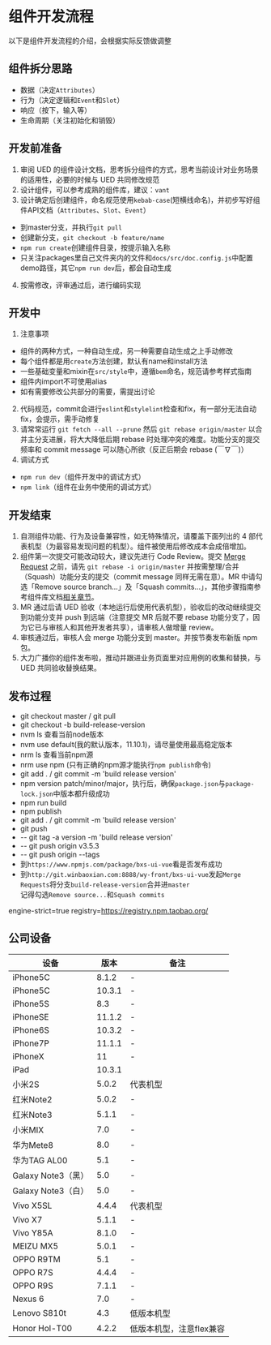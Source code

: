 # 组件开发流程
以下是组件开发流程的介绍，会根据实际反馈做调整

## 组件拆分思路
* 数据（决定`Attributes`）
* 行为（决定逻辑和`Event`和`Slot`）
* 响应（按下，输入等）
* 生命周期（关注初始化和销毁）

## 开发前准备
1. 审阅 UED 的组件设计文档，思考拆分组件的方式，思考当前设计对业务场景的适用性，必要的时候与 UED 共同修改规范
2. 设计组件，可以参考成熟的组件库，建议：`vant`
3. 设计确定后创建组件，命名规范使用`kebab-case`(短横线命名)，并初步写好组件API文档（`Attributes`、`Slot`、`Event`）
 * 到master分支，并执行`git pull`
 * 创建新分支，`git checkout -b feature/name`
 * `npm run create`创建组件目录，按提示输入名称
 * 只关注packages里自己文件夹内的文件和`docs/src/doc.config.js`中配置demo路径，其它`npm run dev`后，都会自动生成
4. 按需修改，评审通过后，进行编码实现

## 开发中
1. 注意事项
 * 组件的两种方式，一种自动生成，另一种需要自动生成之上手动修改
 * 每个组件都是用`create`方法创建，默认有name和install方法
 * 一些基础变量和mixin在`src/style`中，遵循`bem`命名，规范请参考样式指南
 * 组件内import不可使用alias
 * 如有需要修改公共部分的需要，需提出讨论
2. 代码规范，commit会进行`eslint`和`stylelint`检查和fix，有一部分无法自动fix，会提示，需手动修复
3. 请常常运行 `git fetch --all --prune` 然后 `git rebase origin/master` 以合并主分支进展，将大大降低后期 rebase 时处理冲突的难度。功能分支的提交频率和 commit message 可以随心所欲（反正后期会 rebase (￣∇￣)）
3. 调试方式
 * `npm run dev`（组件开发中的调试方式）
 * `npm link`（组件在业务中使用的调试方式）

## 开发结束
1. 自测组件功能、行为及设备兼容性，如无特殊情况，请覆盖下面列出的 4 部代表机型（为最容易发现问题的机型）。组件被使用后修改成本会成倍增加。
2. 组件第一次提交可能改动较大，建议先进行 Code Review。提交 [Merge Request](http://git.winbaoxian.com:8888/wy-front/bxs-ui-vue/merge_requests) 之前，请先 `git rebase -i origin/master` 并按需整理/合并（Squash）功能分支的提交（commit message 同样无需在意）。MR 中请勾选「Remove source branch...」及「Squash commits...」，其他步骤指南参考组件库文档[相关章节](http://wy-front.git-page.winbaoxian.com/bxs-ui-vue/#/contribution)。
3. MR 通过后请 UED 验收（本地运行后使用代表机型），验收后的改动继续提交到功能分支并 push 到远端（注意提交 MR 后就不要 rebase 功能分支了，因为它已与审核人和其他开发者共享），请审核人做增量 review。
4. 审核通过后，审核人会 merge 功能分支到 master。并按节奏发布新版 npm 包。
5. 大力广播你的组件发布啦，推动并跟进业务页面里对应用例的收集和替换，与 UED 共同验收替换结果。

## 发布过程
* git checkout master / git pull
* git checkout -b build-release-version
* nvm ls 查看当前node版本
* nvm use default(我的默认版本，11.10.1)，请尽量使用最高稳定版本
* nrm ls 查看当前npm源
* nrm use npm (只有正确的npm源才能执行`npm publish`命令)
* git add . / git commit -m 'build release version'
* npm version patch/minor/major，执行后，确保`package.json`与`package-lock.json`中版本都升级成功
* npm run build
* npm publish
* git add . / git commit -m 'build release version'
* git push
* -- git tag -a version -m 'build release version'
* -- git push origin v3.5.3
* -- git push origin --tags
* 到`https://www.npmjs.com/package/bxs-ui-vue`看是否发布成功
* 到`http://git.winbaoxian.com:8888/wy-front/bxs-ui-vue`发起`Merge Requests`将分支`build-release-version`合并进`master` <br />
  记得勾选`Remove source...`和`Squash commits`

engine-strict=true
registry=https://registry.npm.taobao.org/


## 公司设备
| 设备| 版本 | 备注 |
| --- | --- | --- |
| iPhone5C | 8.1.2 | - |
| iPhone5C | 10.3.1 | - |
| iPhone5S | 8.3 | - |
| iPhoneSE | 11.1.2 | - |
| iPhone6S | 10.3.2 | - |
| iPhone7P | 11.1.1 | - |
| iPhoneX | 11 | - |
| iPad | 10.3.1 |  |  |  |
| 小米2S | 5.0.2 | 代表机型 |
| 红米Note2 | 5.0.2 | - |
| 红米Note3 | 5.1.1 | - |
| 小米MIX | 7.0 | - |
| 华为Mete8 | 8.0 | - |
| 华为TAG AL00 | 5.1 | - |
| Galaxy Note3（黑）| 5.0 | - |
| Galaxy Note3（白） | 5.0 | - |
| Vivo X5SL | 4.4.4 | 代表机型 |
| Vivo X7 | 5.1.1 | - |
| Vivo Y85A | 8.1.0 | - |
| MEIZU MX5 | 5.0.1 | - |
| OPPO R9TM | 5.1 | - |
| OPPO R7S | 4.4.4 | - |
| OPPO R9S | 7.1.1 | - |
| Nexus 6 | 7.0 | - |
| Lenovo S810t | 4.3 | 低版本机型|
| Honor Hol-T00 | 4.2.2 | 低版本机型，注意flex兼容 |